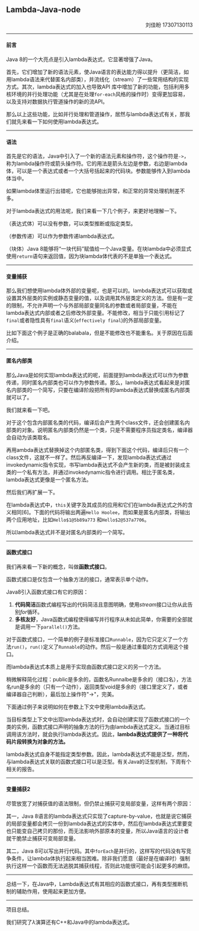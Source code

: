 ## Lambda-Java-node

<p align = right>刘佳盼 17307130113</p>

------

#### 前言

Java 8的一个大亮点是引入lambda表达式，它显著增强了Java。

首先，它们增加了新的语法元素，使Java语言的表达能力得以提升（更简洁，如用lambda语法来代替匿名内部类），并流线化（stream）了一些常用结构的实现方式。其次，lambda表达式的加入也导致API 库中增加了新的功能，包括利用多核环境的并行处理功能（尤其是在处理`for-each`风格的操作时）变得更加容易，以及支持对数据执行管道操作的新的流API。

那么以上这些功能，比如并行处理和管道操作，居然与lambda表达式有关，那我们就先来看一下如何使用lambda表达式。

------

#### 语法

首先是它的语法，Java中引入了一个新的语法元素和操作符，这个操作符是`->`，称为lambda操作符或箭头操作符。它的用法是箭头左边是参数，右边是lambda体，可以是一个表达式或者一个大括号括起来的代码块。参数能够传入到lambda体当中。

如果lambda体里运行出错呢，它也能够抛出异常，和正常的异常处理机制差不多。

对于lambda表达式的用法呢，我们来看一下几个例子，来更好地理解一下。

（表达式体）可以没有参数，可以类型推断或指定类型。

（参数传递）可以作为参数传递lambda表达式。

（块体）Java 8能够将“一块代码”赋值给一个Java变量。在块lambda中必须显式使用`return`语句来返回值，因为块lambda体代表的不是单独一个表达式。

------

#### 变量捕获

那么我们想使用lambda体外部的变量呢，也是可以的。lambda表达式可以获取或设置其外层类的实例或静态变量的值，以及调用其外层类定义的方法。但是有一定的限制，不允许声明一个与外部局部变量同名的参数或者局部变量，不能在lambda表达式内部或者之后修改外部变量。不能修改，相当于只能引用标记了`final`或者隐性具有`final`语义(`effectively final`)的外部局部变量。

比如下面这个例子是正确的balabala，但是不能修改也不能重名。关于原因在后面介绍。

------

#### 匿名内部类

那么Java是如何实现lambda表达式的呢，前面提到lambda表达式可以作为参数传递，同时匿名内部类也可以作为参数传递。那么，lambda表达式看起来是对匿名内部类的一个简写，只要在编译阶段把所有的lambda表达式替换成匿名内部类就可以了。

我们就来看一下吧。

对于这个包含内部匿名类的代码，编译后会产生两个class文件，还会创建匿名内部类的对象。说明匿名内部类仍然是一个类，只是不需要程序员指定类名，编译器会自动为该类取名。

再用ambda表达式替换掉这个内部匿名类，得到下面这个代码，编译后只有一个class文件，这就不一样了。然后再反编译一下，发现lambda表达式通过invokedynamic指令实现，书写lambda表达式不会产生新的类，而是被封装成主类的一个私有方法，并通过invokedynamic指令进行调用。相比于匿名类，lambda表达式更像是一个匿名方法。

然后我们再扩展一下。

在lambda表达式中，`this`关键字及其成员的应用和它们在lambda表达式之外的含义相同[6]。下面的代码将输出两遍`Hello Hoolee`，而如果是匿名内部类，将输出两个应用地址，比如`Hello$1@5b89a773` 和`Hello$2@537a7706`。

所以lambda表达式并不是对匿名内部类的一个简写。

------

#### 函数式接口

我们再来看一下新的概念，叫做**函数式接口**。

函数式接口是仅包含一个抽象方法的接口，通常表示单个动作。

Java8引入函数式接口有它的原因：

1. **代码简洁**函数式编程写出的代码简洁且意图明确，使用*stream*接口让你从此告别*for*循环。
2. **多核友好**，Java函数式编程使得编写并行程序从未如此简单，你需要的全部就是调用一下`parallel()`方法。

对于函数式接口，一个简单的例子是标准接口`Runnable`，因为它只定义了一个方法`run()`，`run()`定义了`Runnable`的动作。然后一般是通过重载的方式调用这个接口。

而lambda表达式本质上是用于实现由函数式接口定义的另一个方法。

稍微解释简化过程：public是多余的，函数名Runnalbe是多余的（接口名），方法名run是多余的（只有一个动作），返回类型void是多余的（接口里定义了，或者编译器自己判断），最后加上操作符"->"，完美。

下面通过例子来说明如何在参数上下文中使用lambda表达式。

当目标类型上下文中出现lambda表达式时，会自动创建实现了函数式接口的一个类的实例，函数式接口声明的抽象方法的行为由lambda表达式定义。当通过目标调用该方法时，就会执行lambda表达式。因此，**lambda表达式提供了一种将代码片段转换为对象的方法。**

lambda表达式自身不能指定类型参数。因此，lambda表达式不能是泛型，然而，与lambda表达式关联的函数式接口可以是泛型。有关Java的泛型机制，下周有个相关的报告。

------

#### 变量捕获2

尽管放宽了对捕获值的语法限制，但仍禁止捕获可变局部变量，这样有两个原因：

其一，Java 8语言的lambda表达式只实现了capture-by-value，也就是说它捕获的局部变量都会拷贝一份到lambda表达式的实体中，然后在lambda表达式里要变也只能变自己拷贝的那份，而无法影响外部原本的变量，所以Java语言的设计者就干脆禁止捕获可变局部变量。

其二，Java 8可以写出并行代码。其中`forEach`是并行的，这样写的代码没有写竞争条件，让lambda体执行起来相当困难。除非我们愿意（最好是在编译时）强制执行这样一个函数而无法逃脱其捕获线程，否则此功能很可能会引起更多的麻烦。

------

总结一下，在Java中，Lambda表达式有其相应的函数式接口，再有类型推断机制的辅助作用，使用起来更加方便。

------

项目总结。

我们研究了$\lambda$演算还有C++和Java中的lambda表达式。